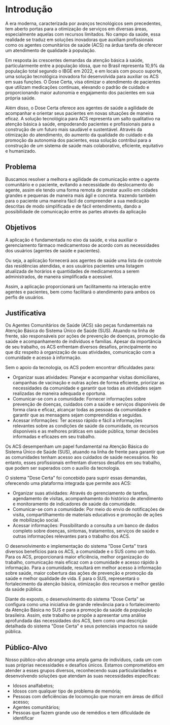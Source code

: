# Introdução

A era moderna, caracterizada por avanços tecnológicos sem precedentes, tem aberto portas para a otimização de serviços em diversas áreas, especialmente aquelas com recursos limitados. No campo da saúde, essa realidade se traduz em soluções inovadoras que auxiliam profissionais como os agentes comunitários de saúde (ACS) na árdua tarefa de oferecer um atendimento de qualidade à população.

Em resposta às crescentes demandas da atenção básica à saúde, particularmente entre a população idosa, que no Brasil representa 10,9% da população total segundo o IBGE em 2022, e em locais com pouco suporte, uma solução tecnológica inovadora foi desenvolvida para auxiliar os ACS em suas funções. O Dose Certa, visa otimizar o atendimento de pacientes que utilizam medicações contínuas, elevando o padrão de cuidado e proporcionando maior autonomia e engajamento dos pacientes em sua própria saúde.

Além disso, o Dose Certa oferece aos agentes de saúde a agilidade de acompanhar e orientar seus pacientes em novas situações de maneira eficaz. A solução tecnológica para ACS representa um salto qualitativo na atenção básica à saúde, empoderando pacientes e profissionais para a construção de um futuro mais saudável e sustentável. Através da otimização do atendimento, do aumento da qualidade do cuidado e da promoção da autonomia dos pacientes, essa solução contribui para a construção de um sistema de saúde mais colaborativo, eficiente, equitativo e humanizado. 



## Problema
Buscamos resolver a melhora e agilidade de comunicação entre o agente comunitário e o paciente, evitando a necessidade do deslocamento do agente, assim ele tendo uma forma remota de prestar auxílio em cidades grandes e pequenas de maneira mais ágil e concreta. trazendo também para o paciente uma maneira fácil de  compreender a sua medicação descritas de modo simplificada e de fácil entendimento, dando a possibilidade de comunicação entre as partes através da aplicação 


## Objetivos

A aplicação é fundamentada no eixo da saúde, e visa auxiliar o gerenciamento fármaco medicamentoso de acordo com as necessidades dos usuários (agentes de saúde e pacientes).

Ou seja, a aplicação fornecerá aos agentes de saúde uma lista de controle das residências atendidas, e aos usuários pacientes uma listagem atualizada de horários e quantidades de medicamentos a serem administrados, de maneira simplificada e acessível.

Assim, a aplicação proporcionará um facilitamento na interação entre agentes e pacientes, bem como facilitará o atendimento para ambos os perfis de usuários.

## Justificativa

Os Agentes Comunitários de Saúde (ACS) são peças fundamentais na Atenção Básica do Sistema Único de Saúde (SUS). Atuando na linha de frente, são responsáveis por ações de prevenção de doenças, promoção da saúde e acompanhamento de indivíduos e famílias. Apesar da importância de seu trabalho, os ACS enfrentam diversos desafios, principalmente no que diz respeito à organização de suas atividades, comunicação com a comunidade e acesso à informação.

Sem o apoio da tecnologia, os ACS podem encontrar dificuldades para:

- Organizar suas atividades: Planejar e acompanhar visitas domiciliares, campanhas de vacinação e outras ações de forma eficiente, priorizar as necessidades da comunidade e garantir que todas as atividades sejam realizadas de maneira adequada e oportuna.
- Comunicar-se com a comunidade: Fornecer informações sobre prevenção de doenças, cuidados com a saúde e serviços disponíveis de forma clara e eficaz, alcançar todas as pessoas da comunidade e garantir que as mensagens sejam compreendidas e seguidas.
- Acessar informações: Ter acesso rápido e fácil a informações relevantes sobre as condições de saúde da comunidade, os recursos disponíveis e as melhores práticas em saúde pública, tomar decisões informadas e eficazes em seu trabalho.

Os ACS desempenham um papel fundamental na Atenção Básica do Sistema Único de Saúde (SUS), atuando na linha de frente para garantir que as comunidades tenham acesso aos cuidados de saúde necessários. No entanto, esses profissionais enfrentam diversos desafios em seu trabalho, que podem ser superados com o auxílio da tecnologia.

O sistema "Dose Certa" foi concebido para suprir essas demandas, oferecendo uma plataforma integrada que permite aos ACS:

- Organizar suas atividades: Através do gerenciamento de tarefas, agendamento de visitas, acompanhamento do histórico de atendimento e monitoramento de indicadores de saúde da comunidade.
- Comunicar-se com a comunidade: Por meio do envio de notificações de visita, compartilhamento de materiais educativos e promoção de ações de mobilização social.
- Acessar informações: Possibilitando a consulta a um banco de dados completo sobre doenças, sintomas, tratamentos, serviços de saúde e outras informações relevantes para o trabalho dos ACS.

O desenvolvimento e implementação do sistema "Dose Certa" trará diversos benefícios para os ACS, a comunidade e o SUS como um todo. Para os ACS, proporcionará maior eficiência, melhor organização do trabalho, comunicação mais eficaz com a comunidade e acesso rápido à informação. Para a comunidade, resultará em melhor acesso à informação sobre saúde, maior cobertura das ações de prevenção e promoção da saúde e melhor qualidade de vida. E para o SUS, representará o fortalecimento da atenção básica, otimização dos recursos e melhor gestão da saúde pública.

Diante do exposto, o desenvolvimento do sistema "Dose Certa" se configura como uma iniciativa de grande relevância para o fortalecimento da Atenção Básica no SUS e para a promoção da saúde da população brasileira. Assim, este trabalho se propõe a apresentar uma análise aprofundada das necessidades dos ACS, bem como uma descrição detalhada do sistema "Dose Certa" e seus potenciais impactos na saúde pública.

## Público-Alvo

Nosso público-alvo abrange uma ampla gama de indivíduos, cada um com suas próprias necessidades e desafios únicos. Estamos comprometidos em atender a esses grupos diversos, reconhecendo suas particularidades e desenvolvendo soluções que atendam às suas necessidades específicas:

- Idosos analfabetos;
- Idosos com qualquer tipo de problema de memória;
- Pessoas com deficiências de locomoção que moram em áreas de difícil acesso;
- Agentes comunitários;
- Pessoas que fazem grande uso de remédios e tem dificuldade de identificar

